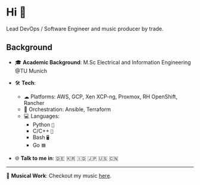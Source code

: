 # Hi 👋

Lead DevOps / Software Engineer and music producer by trade.

## Background

- 🎓 **Academic Background**: M.Sc Electrical and Information Engineering @TU Munich
- 🛠 **Tech**:
  - ☁ Platforms: AWS, GCP, Xen XCP-ng, Proxmox, RH OpenShift, Rancher
  - 🎡 Orchestration: Ansible, Terraform
  - 💻 Languages: 
    - Python `🐍` 
    - C/C++ `💾` 
    - Bash `🖥️` 
    - Go `🟦`
    
- 🌐 **Talk to me in**: 🇩🇪 🇰🇷 🇮🇩 🇯🇵 🇺🇸 🇨🇳

---


🎵 **Musical Work**: Checkout my music [here](https://youtube.com/@denmarcg).

